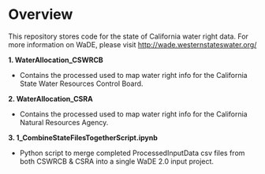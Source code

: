 # Overview
This repository stores code for the state of California water right data. For more information on WaDE, please visit http://wade.westernstateswater.org/

**1. WaterAllocation_CSWRCB**
- Contains the processed used to map water right info for the California State Water Resources Control Board.

**2. WaterAllocation_CSRA**
- Contains the processed used to map water right info for the California Natural Resources Agency.

**3. 1_CombineStateFilesTogetherScript.ipynb**
- Python script to merge completed ProcessedInputData csv files from both CSWRCB & CSRA into a single WaDE 2.0 input project.

